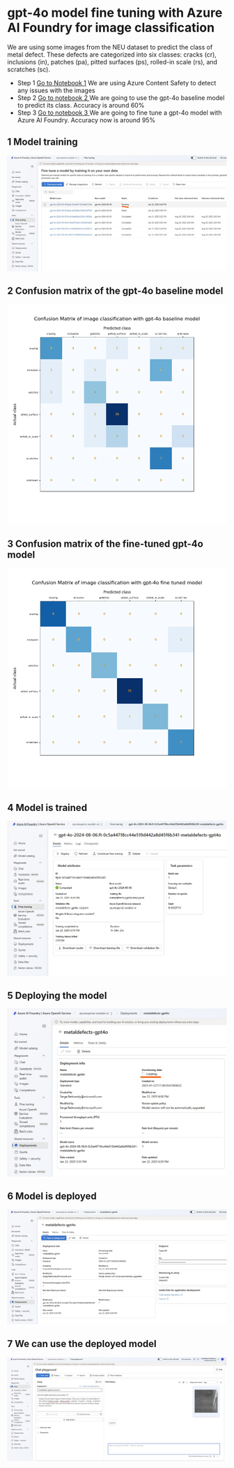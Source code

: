 # gpt-4o model fine tuning with Azure AI Foundry for image classification

We are using some images from the NEU dataset to predict the class of metal defect.
These defects are categorized into six classes: cracks (cr), inclusions (in), patches (pa), pitted surfaces (ps), rolled-in scale (rs), and scratches (sc).

- Step 1 <a href="https://github.com/retkowsky/Azure-OpenAI-demos/blob/main/gpt-4o-image-classification-finetuning/1%20Analyzing%20images%20with%20Azure%20Content%20Safety.ipynb">Go to Notebook 1</a> We are using Azure Content Safety to detect any issues with the images
- Step 2 <a href="https://github.com/retkowsky/Azure-OpenAI-demos/blob/main/gpt-4o-image-classification-finetuning/2%20Image%20classification%20with%20AOAI%20gpt-4o%20-%20Defects%20example.ipynb"> Go to notebook 2 </a> We are going to use the gpt-4o baseline model to predict its class. Accuracy is around 60%
- Step 3 <a href="https://github.com/retkowsky/Azure-OpenAI-demos/blob/main/gpt-4o-image-classification-finetuning/2%20Image%20classification%20with%20AOAI%20gpt-4o%20-%20Defects%20example.ipynb"> Go to notebook 3 </a> We are going to fine tune a gpt-4o model with Azure AI Foundry. Accuracy now is around 95%

## 1 Model training
<img src="capture1.jpg">

## 2 Confusion matrix of the gpt-4o baseline model
<img src = "baseline_confmatrix.png">

## 3 Confusion matrix of the fine-tuned gpt-4o model
<img src = "ft_confmatrix.png">

## 4 Model is trained
<img src="capture2.jpg">

## 5 Deploying the model
<img src="capture3.jpg">

## 6 Model is deployed
<img src="capture4.jpg">

## 7 We can use the deployed model
<img src="capture5.jpg">

